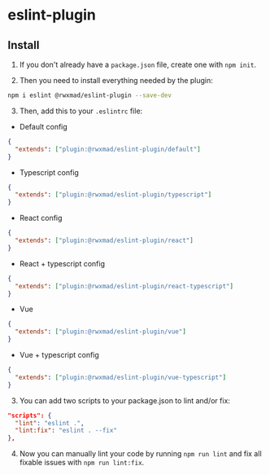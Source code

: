 # eslint-plugin

## Install

1. If you don't already have a `package.json` file, create one with `npm init`.

2. Then you need to install everything needed by the plugin:

```bash
npm i eslint @rwxmad/eslint-plugin --save-dev
```

3. Then, add this to your `.eslintrc` file:

- Default config

```json
{
  "extends": ["plugin:@rwxmad/eslint-plugin/default"]
}
```

- Typescript config

```json
{
  "extends": ["plugin:@rwxmad/eslint-plugin/typescript"]
}
```

- React config

```json
{
  "extends": ["plugin:@rwxmad/eslint-plugin/react"]
}
```

- React + typescript config

```json
{
  "extends": ["plugin:@rwxmad/eslint-plugin/react-typescript"]
}
```

- Vue

```json
{
  "extends": ["plugin:@rwxmad/eslint-plugin/vue"]
}
```

- Vue + typescript config

```json
{
  "extends": ["plugin:@rwxmad/eslint-plugin/vue-typescript"]
}
```

3. You can add two scripts to your package.json to lint and/or fix:

```json
"scripts": {
  "lint": "eslint .",
  "lint:fix": "eslint . --fix"
},
```

4. Now you can manually lint your code by running `npm run lint` and fix all fixable issues with `npm run lint:fix`.
